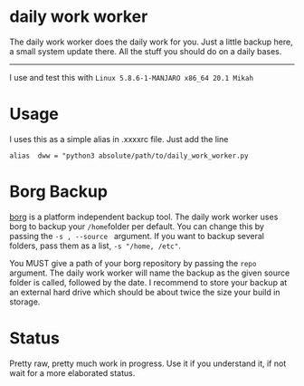 # daily work worker
The daily work worker does the daily work for you.
Just a little backup here, a small system update there. 
All the stuff you should do on a daily bases.

--------------------------------------------------------
I use and test this with ```Linux 5.8.6-1-MANJARO x86_64 20.1 Mikah```
# Usage
I uses this as a simple alias in .xxxxrc file.
Just add the line

```alias  dww = "python3 absolute/path/to/daily_work_worker.py```
# Borg Backup
[borg](https://borgbackup.readthedocs.io/en/stable/) is a platform independent backup tool.
The daily work worker uses borg to backup your ```/home```folder per default.
You can change this by passing the ```-s , --source ``` argument.
If you want to backup several folders, pass them as a list, ```-s "/home, /etc"```.

You MUST give a path of your borg repository by passing the ```repo```
argument. The daily work worker will name the backup as the given source folder is called, followed by the date.
I recommend to store your backup at an external hard drive which should be about twice the size your build in storage.


# Status
Pretty raw, pretty much work in progress.
Use it if you understand it, if not wait for a more elaborated status.
